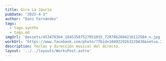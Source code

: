 ```yaml
---
title: Gira La Jauría
pubDate: "2025-4-3"
author: "Dani Fernández"
tags:
  - tags.synths
  - tags.md
imgUrl: '@assets/453478364_18453587527051015_7207862684216122584_n.jpg'
workUrl: 'https://www.facebook.com/photo/?fbid=1049229263229436&set=a.247350930083944'
description: Teclas y dirección musical del directo.
layout: '../../layouts/WorksPost.astro'
---
```

